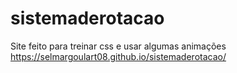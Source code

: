 # sistemaderotacao
Site feito para treinar css e usar algumas animações
https://selmargoulart08.github.io/sistemaderotacao/
